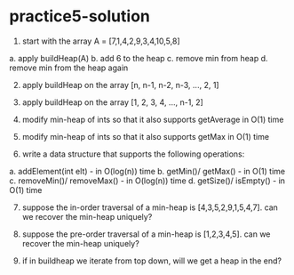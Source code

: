 # practice5-solution

1. start with the array A = [7,1,4,2,9,3,4,10,5,8]

a. apply buildHeap(A)
b. add 6 to the heap
c. remove min from heap
d. remove min from the heap again

2. apply buildHeap on the array [n, n-1, n-2, n-3, ..., 2, 1]

3. apply buildHeap on the array [1, 2, 3, 4, ..., n-1, 2]

4. modify min-heap of ints so that it also supports getAverage in O(1) time

5. modify min-heap of ints so that it also supports getMax in O(1) time

6. write a data structure that supports the following operations:

a. addElement(int elt) - in O(log(n)) time
b. getMin()/ getMax() - in O(1) time
c. removeMin()/ removeMax() - in O(log(n)) time
d. getSize()/ isEmpty() - in O(1) time

7. suppose the in-order traversal of a min-heap is [4,3,5,2,9,1,5,4,7]. can we recover the min-heap uniquely?

8. suppose the pre-order traversal of a min-heap is [1,2,3,4,5]. can we recover the min-heap uniquely?

9. if in buildheap we iterate from top down, will we get a heap in the end?